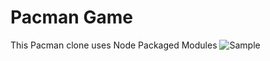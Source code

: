 # Pacman Game 

This Pacman clone uses Node Packaged Modules
![Sample](https://user-images.githubusercontent.com/60597306/142750763-40b9894f-af15-4497-9720-2e277762d17f.png)
